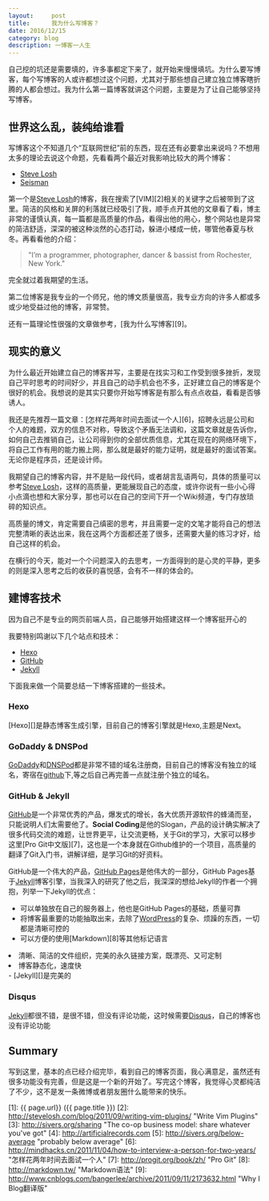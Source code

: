 ```yaml
---
layout:     post
title:      我为什么写博客？
date: 2016/12/15
category: blog
description: 一博客一人生
---
```

自己挖的坑还是需要填的，许多事都定下来了，就开始来慢慢填坑。为什么要写博客，每个写博客的人或许都想过这个问题，尤其对于那些想自己建立独立博客瞎折腾的人都会想过。我为什么第一篇博客就讲这个问题，主要是为了让自己能够坚持写博客。
## 世界这么乱，装纯给谁看

写博客这个不知道几个“互联网世纪”前的东西，现在还有必要拿出来说吗？不想用太多的理论去说这个命题，先看看两个最近对我影响比较大的两个博客：

* [Steve Losh][]
* [Seisman](http://seisman.info)

第一个是[Steve Losh][]的博客，我在搜索了[VIM][2]相关的关键字之后被带到了这里。简洁的风格和关屏的利落就已经吸引了我，顺手点开其他的文章看了看，博主非常的谨慎认真，每一篇都是高质量的作品，看得出他的用心，整个网站也是异常的简洁舒适，深深的被这种淡然的心态打动，躲进小楼成一统，哪管他春夏与秋冬。再看看他的介绍：

> "I’m a programmer, photographer, dancer & bassist from Rochester, New York."

完全就过着我期望的生活。

第二位博客是我专业的一个师兄，他的博文质量很高，我专业方向的许多人都或多或少地受益过他的博客，非常赞。

还有一篇理论性很强的文章做参考，[我为什么写博客][9]。

## 现实的意义

为什么最近开始建立自己的博客并写，主要是在找实习和工作受到很多挫折，发现自己平时思考的时间好少，并且自己的动手机会也不多，正好建立自己的博客是个很好的机会。我想说的是其实只要你开始写博客是有那么有点点收益，看看是否够诱人。

我还是先推荐一篇文章：[怎样花两年时间去面试一个人][6]，招聘永远是公司和个人的难题，双方的信息不对称，导致这个矛盾无法调和，这篇文章就是告诉你，如何自己去推销自己，让公司得到你的全部优质信息，尤其在现在的网络环境下，将自己工作有用的能力搬上网，那么就是最好的能力证明，就是最好的面试答案。无论你是程序员，还是设计师。

我期望自己的博客内容，并不是贴一段代码，或者胡言乱语两句，具体的质量可以参考[Steve Losh]，这样的高质量，更能展现自己的态度，或许你说有一些小心得小点滴也想和大家分享，那也可以在自己的空间下开一个Wiki频道，专门存放琐碎的知识点。

高质量的博文，肯定需要自己缜密的思考，并且需要一定的文笔才能将自己的想法完整清晰的表达出来，我在这两个方面都还差了很多，还需要大量的练习才好，给自己这样的机会。

在横行的今天，能对一个个问题深入的去思考，一方面得到的是心灵的平静，更多的则是深入思考之后的收获的喜悦感，会有不一样的体会的。

## 建博客技术

因为自己不是专业的网页前端人员，自己能够开始搭建这样一个博客挺开心的

我要特别鸣谢以下几个站点和技术：

* [Hexo](https://hexo.io/)
* [GitHub](http://github.com)
* [Jekyll][]

下面我来做一个简要总结一下博客搭建的一些技术。
### Hexo
[Hexo][]是静态博客生成引擎，目前自己的博客引擎就是Hexo,主题是Next。

### GoDaddy & DNSPod

[GoDaddy][]和[DNSPod][]都是非常不错的域名注册商，目前自己的博客没有独立的域名，寄宿在[github](https://github.com/ohaiyofei/ohaiyofei.github.io)下,等之后自己再完善一点就注册个独立的域名。

### GitHub & Jekyll

[GitHub][]是一个非常优秀的产品，爆发式的增长，各大优质开源软件的蜂涌而至，只能说明人们太需要他了。**Social Coding**是他的Slogan，产品的设计确实解决了很多代码交流的难题，让世界更平，让交流更畅，关于Git的学习，大家可以移步这里[Pro Git中文版][7]，这也是一个本身就在Github维护的一个项目，高质量的翻译了Git入门书，讲解详细，是学习Git的好资料。

GitHub是一个伟大的产品，[GitHub Pages][]是他伟大的一部分，GitHub Pages基于[Jekyll][]博客引擎，当我深入的研究了他之后，我深深的想给Jekyll的作者一个拥抱，列举一下Jekyll的优点：

- 可以单独放在自己的服务器上，他也是GitHub Pages的基础，质量可靠
- 将博客最重要的功能抽取出来，去除了[WordPress][]的复杂、烦躁的东西，一切都是清晰可控的
- 可以方便的使用[Markdown][8]等其他标记语言
<li>清晰、简洁的文件组织，完美的永久链接方案，既漂亮、又可定制</li>
<li>博客静态化，速度快</li>
- [Jekyll][]是完美的

### Disqus

[Jekyll][]都很不错，是很不错，但没有评论功能，这时候需要[Disqus][]，自己的博客也没有评论功能

## Summary

写到这里，基本的点已经介绍完毕，看到自己的博客页面，我心满意足，虽然还有很多功能没有完善，但是这是一个新的开始了。写完这个博客，我觉得心灵都纯洁了不少，这不是发一条微博或者朋友圈什么能带来的快乐。

[Steve Losh]:   http://stevelosh.com/   "Steve Losh"
[Derek Sivers]: http://sivers.org/  "Derek Sivers"
[GoDaddy]:  http://godaddy.com  "Godaddy"
[GitHub]: http://github.com "Github:social coding"
[Jekyll]:   https://github.com/mojombo/jekyll
[Disqus]: http://disqus.com "Disqus"
[DNSPod]: http://dnspod.cn "DNSPod"
[GitHub Pages]: http://pages.github.com "GitHub Pages"
[WordPress]:    http://wordpress.org    "WordPress"
[1]:    {{ page.url}}  ({{ page.title }})
[2]:  http://stevelosh.com/blog/2011/09/writing-vim-plugins/ "Write Vim Plugins"
[3]: http://sivers.org/sharing   "The co-op business model: share whatever you've got"
[4]: http://artificialrecords.com
[5]: http://sivers.org/below-average    "probably below average"
[6]: http://mindhacks.cn/2011/11/04/how-to-interview-a-person-for-two-years/    "怎样花两年时间去面试一个人"
[7]: http://progit.org/book/zh/    "Pro Git"
[8]: http://markdown.tw/    "Markdown语法"
[9]: http://www.cnblogs.com/bangerlee/archive/2011/09/11/2173632.html   "Why I Blog翻译版"
